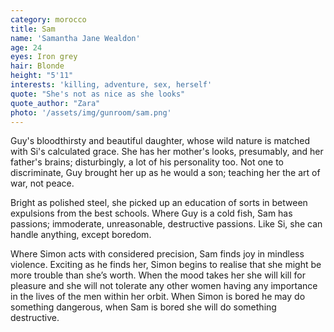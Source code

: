 ```yaml
---
category: morocco
title: Sam
name: 'Samantha Jane Wealdon'
age: 24
eyes: Iron grey
hair: Blonde
height: "5'11"
interests: 'killing, adventure, sex, herself'
quote: "She's not as nice as she looks"
quote_author: "Zara"
photo: '/assets/img/gunroom/sam.png'
---
```


Guy's bloodthirsty and beautiful daughter, whose wild nature is matched with Si's calculated grace. She has her mother's looks, presumably, and her father's brains; disturbingly, a lot of his personality too. Not one to discriminate, Guy brought her up as he would a son; teaching her the art of war, not peace.

Bright as polished steel, she picked up an education of sorts in between expulsions from the best schools. Where Guy is a cold fish, Sam has passions; immoderate, unreasonable, destructive passions. Like Si, she can handle anything, except boredom.

Where Simon acts with considered precision, Sam finds joy in mindless violence. Exciting as he finds her, Simon begins to realise that she might be more trouble than she’s worth. When the mood takes her she will kill for pleasure and she will not tolerate any other women having any importance in the lives of the men within her orbit. When Simon is bored he may do something dangerous, when Sam is bored she will do something destructive. 
